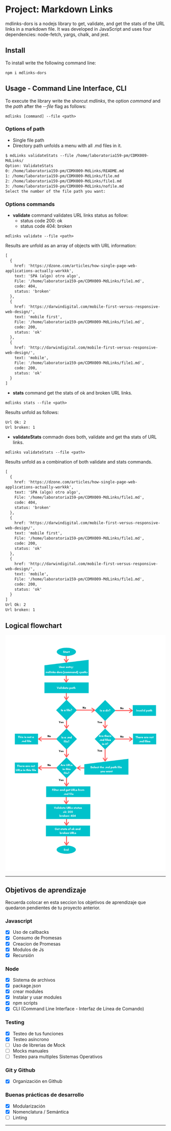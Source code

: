 # Project: Markdown Links
mdlinks-dors is a nodejs library to get, validate, and get the stats of the URL links in a markdown file. It was developed in JavaScript and uses four dependencies: node-fetch, yargs, chalk, and jest.

## Install

To install write the following command line:
```
npm i mdlinks-dors 
```

## Usage - Command Line Interface, CLI

To execute the library write the shorcut *mdlinks*, the option *command* and the *path* after the *--file* flag as follows:

```
mdlinks [command] --file <path> 
```
### Options of path

- Single file path
- Directory path unfolds a menu with all .md files in it.

```
$ mdLinks validateStats --file /home/laboratoria159-pm/CDMX009-MdLinks/
Option: ValidateStats
0: /home/laboratoria159-pm/CDMX009-MdLinks/README.md
1: /home/laboratoria159-pm/CDMX009-MdLinks/file.md
2: /home/laboratoria159-pm/CDMX009-MdLinks/file1.md
3: /home/laboratoria159-pm/CDMX009-MdLinks/nofile.md
Select the number of the file path you want:
```
### Options commands

- **validate** command validates URL links status as follow: 
  - status code 200: ok
  - status code 404: broken
```
mdlinks validate --file <path>
```
Results are unfold as an array of objects with URL information: 

```
[
  {
    href: 'https://dzone.com/articles/how-single-page-web-applications-actually-workkk',
    text: 'SPA (algo) otro algo',
    File: '/home/laboratoria159-pm/CDMX009-MdLinks/file1.md',
    code: 404,
    status: 'broken'
  },
  {
    href: 'https://darwindigital.com/mobile-first-versus-responsive-web-design/',
    text: 'mobile first',
    File: '/home/laboratoria159-pm/CDMX009-MdLinks/file1.md',
    code: 200,
    status: 'ok'
  },
  {
    href: 'http://darwindigital.com/mobile-first-versus-responsive-web-design/',
    text: 'mobile',
    File: '/home/laboratoria159-pm/CDMX009-MdLinks/file1.md',
    code: 200,
    status: 'ok'
  }
]
```

- **stats** command get the stats of ok and broken URL links. 
```
mdlinks stats --file <path>
```
Results unfold as follows:
```
Url Ok: 2
Url broken: 1
```

- **validateStats** commadn does both, validate and get tha stats of URL links. 

```
mdlinks validateStats --file <path>
```
Results unfold as a combination of both validate and stats commands. 

```
[
  {
    href: 'https://dzone.com/articles/how-single-page-web-applications-actually-workkk',
    text: 'SPA (algo) otro algo',
    File: '/home/laboratoria159-pm/CDMX009-MdLinks/file1.md',
    code: 404,
    status: 'broken'
  },
  {
    href: 'https://darwindigital.com/mobile-first-versus-responsive-web-design/',
    text: 'mobile first',
    File: '/home/laboratoria159-pm/CDMX009-MdLinks/file1.md',
    code: 200,
    status: 'ok'
  },
  {
    href: 'http://darwindigital.com/mobile-first-versus-responsive-web-design/',
    text: 'mobile',
    File: '/home/laboratoria159-pm/CDMX009-MdLinks/file1.md',
    code: 200,
    status: 'ok'
  }
]
Url Ok: 2
Url broken: 1
```
## Logical flowchart

<img src="readmeImages/flowchart.png" alt="flowchart"/>

***

## Objetivos de aprendizaje

Recuerda colocar en esta seccion los objetivos de aprendizaje que quedaron 
pendientes de tu proyecto anterior.

### Javascript
- [x] Uso de callbacks
- [x] Consumo de Promesas
- [x] Creacion de Promesas
- [x] Modulos de Js
- [x] Recursión

### Node
- [x] Sistema de archivos
- [x] package.json
- [x] crear modules
- [x] Instalar y usar modules
- [x] npm scripts
- [x] CLI (Command Line Interface - Interfaz de Línea de Comando)

### Testing
- [x] Testeo de tus funciones
- [x] Testeo asíncrono
- [ ] Uso de librerias de Mock
- [ ] Mocks manuales
- [ ] Testeo para multiples Sistemas Operativos

### Git y Github
- [x] Organización en Github

### Buenas prácticas de desarrollo
- [x] Modularización
- [x] Nomenclatura / Semántica
- [ ] Linting

***
